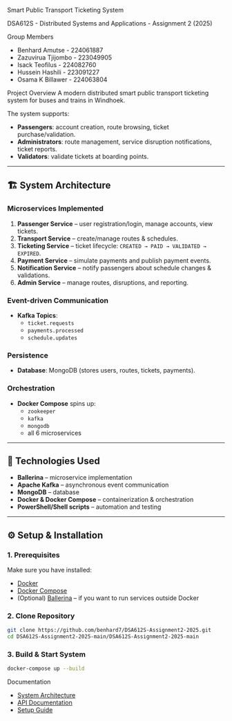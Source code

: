      
Smart Public Transport Ticketing System
 
DSA612S - Distributed Systems and Applications - Assignment 2 (2025)

Group Members
- Benhard Amutse - 224061887 
- Zazuvirua Tjijombo - 223049905
- Isack  Teofilus  -  224082760
- Hussein Hashili  - 223091227
- Osama K Billawer - 224063804
    
Project Overview
A modern distributed smart public transport ticketing system for buses and trains in Windhoek.

The system supports:  
- **Passengers**: account creation, route browsing, ticket purchase/validation.  
- **Administrators**: route management, service disruption notifications, ticket reports.  
- **Validators**: validate tickets at boarding points.  

---

## 🏗️ System Architecture
### Microservices Implemented
1. **Passenger Service** – user registration/login, manage accounts, view tickets.  
2. **Transport Service** – create/manage routes & schedules.  
3. **Ticketing Service** – ticket lifecycle: `CREATED → PAID → VALIDATED → EXPIRED`.  
4. **Payment Service** – simulate payments and publish payment events.  
5. **Notification Service** – notify passengers about schedule changes & validations.  
6. **Admin Service** – manage routes, disruptions, and reporting.

### Event-driven Communication
- **Kafka Topics**:  
  - `ticket.requests`  
  - `payments.processed`  
  - `schedule.updates`  

### Persistence
- **Database**: MongoDB (stores users, routes, tickets, payments).  

### Orchestration
- **Docker Compose** spins up:  
  - `zookeeper`  
  - `kafka`  
  - `mongodb`  
  - all 6 microservices  

---

## 🚀 Technologies Used
- **Ballerina** – microservice implementation  
- **Apache Kafka** – asynchronous event communication  
- **MongoDB** – database  
- **Docker & Docker Compose** – containerization & orchestration  
- **PowerShell/Shell scripts** – automation and testing  

---

## ⚙️ Setup & Installation
### 1. Prerequisites
Make sure you have installed:  
- [Docker](https://www.docker.com/)  
- [Docker Compose](https://docs.docker.com/compose/)  
- (Optional) [Ballerina](https://ballerina.io/) – if you want to run services outside Docker  

### 2. Clone Repository
```bash
git clone https://github.com/benhard7/DSA612S-Assignment2-2025.git
cd DSA612S-Assignment2-2025-main/DSA612S-Assignment2-2025-main
```
### 3. Build & Start System
```bash
docker-compose up --build
```


Documentation
- [System Architecture](docs/architecture.md)
- [API Documentation](docs/api-documentation.md)
- [Setup Guide](docs/setup-guide.md)

